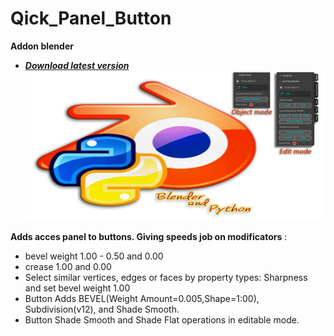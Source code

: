 # Qick_Panel_Button
**Addon blender**
* ***[Download latest version](https://github.com/Constantyn6487/Qick-Panel-Button/raw/main/old/Qick_Panel_Button164.zip)***
![Header](Image.png)

**Adds acces panel to buttons. Giving speeds job on modificators** :

* bevel weight 1.00 - 0.50 and 0.00
* crease 1.00 and 0.00
* Select similar vertices, edges or faces by property types: Sharpness and set bevel weight 1.00
* Button Adds BEVEL(Weight Amount=0.005,Shape=1:00), Subdivision(v12), and Shade Smooth.
* Button Shade Smooth and Shade Flat operations in editable mode.
